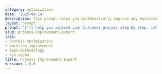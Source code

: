```yaml
---
category: optimization
date: '2025-08-14'
description: This prompt helps you systematically improve any business process by identifying inefficiencies, bottlenecks, and opportunities for enhancement through structured analysis and proven methodologies.
layout: prompt
prompt: "I'll help you improve your business process step by step. Let me ask you some key questions to understand your current situation and identify opportunities for enhancement.\n\nFirst, tell me about your process:\n- What process are you looking to improve?\n- What's the main goal of this process?\n- Who are the key stakeholders involved?\n- What are the current pain points or frustrations?\n\nLet me understand your current state:\n- How long does the process typically take end-to-end?\n- How many people/departments are involved?\n- What tools or systems do you currently use?\n- Where do delays or errors most commonly occur?\n- How do you currently measure success for this process?\n\nNow, let's explore your constraints and goals:\n- What resources (time, budget, people) are available for improvements?\n- Are there any regulations or compliance requirements to consider?\n- What would \"success\" look like after improvement?\n- By when do you need to see results?\n\nBased on your answers, I'll provide:\n\n1. **Process Analysis Report**\n   - Current state process map with bottlenecks identified\n   - Root cause analysis of main issues\n   - Quick wins vs. long-term improvements\n   - Risk assessment of current process\n\n2. **Improvement Recommendations**\n   - Prioritized list of improvements by impact and effort\n   - Specific changes to workflow steps\n   - Technology or tool recommendations\n   - Training or skill development needs\n\n3. **Implementation Roadmap**\n   - Phase 1: Quick wins (1-2 weeks)\n   - Phase 2: Medium-term improvements (1-3 months)\n   - Phase 3: Strategic enhancements (3-6 months)\n   - Resource requirements for each phase\n\n4. **Measurement Framework**\n   - Key performance indicators (KPIs) to track\n   - Baseline metrics and improvement targets\n   - Monitoring and reporting schedule\n   - Success criteria and milestones\n\n5. **Change Management Guide**\n   - Stakeholder communication plan\n   - Training requirements and materials\n   - Resistance mitigation strategies\n   - Sustainability plan for improvements\n\nWould you like to start with describing your current process?"
slug: process-improvement-expert
tags:
- process-optimization
- workflow-improvement
- lean-methodology
- six-sigma
title: Process Improvement Expert
version: 1.0.0
---
```

